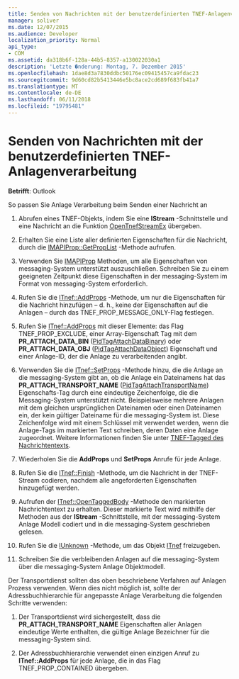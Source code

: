 ```yaml
---
title: Senden von Nachrichten mit der benutzerdefinierten TNEF-Anlagenverarbeitung
manager: soliver
ms.date: 12/07/2015
ms.audience: Developer
localization_priority: Normal
api_type:
- COM
ms.assetid: da318b6f-128a-44b5-8357-a130022030a1
description: 'Letzte �nderung: Montag, 7. Dezember 2015'
ms.openlocfilehash: 1dae8d3a7830ddbc50176ec09415457ca9fdac23
ms.sourcegitcommit: 9d60cd82b5413446e5bc8ace2cd689f683fb41a7
ms.translationtype: MT
ms.contentlocale: de-DE
ms.lasthandoff: 06/11/2018
ms.locfileid: "19795481"
---
```

# <a name="sending-messages-by-using-tnef-custom-attachment-processing"></a>Senden von Nachrichten mit der benutzerdefinierten TNEF-Anlagenverarbeitung

 
  
**Betrifft**: Outlook 
  
So passen Sie Anlage Verarbeitung beim Senden einer Nachricht an
  
1. Abrufen eines TNEF-Objekts, indem Sie eine **IStream** -Schnittstelle und eine Nachricht an die Funktion [OpenTnefStreamEx](opentnefstreamex.md) übergeben. 
    
2. Erhalten Sie eine Liste aller definierten Eigenschaften für die Nachricht, durch die [IMAPIProp::GetPropList](imapiprop-getproplist.md) -Methode aufrufen. 
    
3. Verwenden Sie [IMAPIProp](imapipropiunknown.md) Methoden, um alle Eigenschaften von messaging-System unterstützt auszuschließen. Schreiben Sie zu einem geeigneten Zeitpunkt diese Eigenschaften in der messaging-System im Format von messaging-System erforderlich. 
    
4. Rufen Sie die [ITnef::AddProps](itnef-addprops.md) -Methode, um nur die Eigenschaften für die Nachricht hinzufügen – d. h., keine der Eigenschaften auf die Anlagen – durch das TNEF_PROP_MESSAGE_ONLY-Flag festlegen. 
    
5. Rufen Sie [ITnef::AddProps](itnef-addprops.md) mit dieser Elemente: das Flag TNEF_PROP_EXCLUDE, einer Array-Eigenschaft Tag mit dem **PR_ATTACH_DATA_BIN** ([PidTagAttachDataBinary](pidtagattachdatabinary-canonical-property.md)) oder **PR_ATTACH_DATA_OBJ** ([PidTagAttachDataObject](pidtagattachdataobject-canonical-property.md)) Eigenschaft und einer Anlage-ID, der die Anlage zu verarbeitenden angibt.
    
6. Verwenden Sie die [ITnef::SetProps](itnef-setprops.md) -Methode hinzu, die die Anlage an die messaging-System gibt an, ob die Anlage ein Dateinamens hat das **PR_ATTACH_TRANSPORT_NAME** ([PidTagAttachTransportName](pidtagattachtransportname-canonical-property.md)) Eigenschafts-Tag durch eine eindeutige Zeichenfolge, die die Messaging-System unterstützt nicht. Beispielsweise mehrere Anlagen mit dem gleichen ursprünglichen Dateinamen oder einen Dateinamen ein, der kein gültiger Dateiname für die messaging-System ist. Diese Zeichenfolge wird mit einem Schlüssel mit verwendet werden, wenn die Anlage-Tags im markierten Text schreiben, deren Daten eine Anlage zugeordnet. Weitere Informationen finden Sie unter [TNEF-Tagged des Nachrichtentexts](tnef-tagged-message-text.md).
    
7. Wiederholen Sie die **AddProps** und **SetProps** Anrufe für jede Anlage. 
    
8. Rufen Sie die [ITnef::Finish](itnef-finish.md) -Methode, um die Nachricht in der TNEF-Stream codieren, nachdem alle angeforderten Eigenschaften hinzugefügt werden. 
    
9. Aufrufen der [ITnef::OpenTaggedBody](itnef-opentaggedbody.md) -Methode den markierten Nachrichtentext zu erhalten. Dieser markierte Text wird mithilfe der Methoden aus der **IStream** -Schnittstelle, mit der messaging-System Anlage Modell codiert und in die messaging-System geschrieben gelesen. 
    
10. Rufen Sie die [IUnknown](http://msdn.microsoft.com/library/4b494c6f-f0ee-4c35-ae45-ed956f40dc7a%28Office.15%29.aspx) -Methode, um das Objekt [ITnef](itnefiunknown.md) freizugeben. 
    
11. Schreiben Sie die verbleibenden Anlagen auf die messaging-System über die messaging-System Anlage Objektmodell.
    
Der Transportdienst sollten das oben beschriebene Verfahren auf Anlagen Prozess verwenden. Wenn dies nicht möglich ist, sollte der Adressbuchhierarchie für angepasste Anlage Verarbeitung die folgenden Schritte verwenden:
  
1. Der Transportdienst wird sichergestellt, dass die **PR_ATTACH_TRANSPORT_NAME** Eigenschaften aller Anlagen eindeutige Werte enthalten, die gültige Anlage Bezeichner für die messaging-System sind. 
    
2. Der Adressbuchhierarchie verwendet einen einzigen Anruf zu **ITnef::AddProps** für jede Anlage, die in das Flag TNEF_PROP_CONTAINED übergeben. 
    

